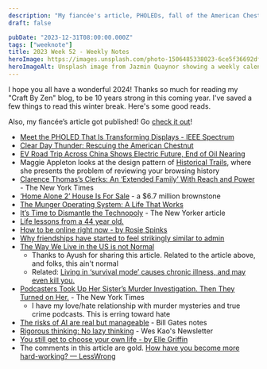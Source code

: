 ```yaml
---
description: "My fiancée's article, PHOLEDs, fall of the American Chestnut, EVs in China, and how the US is not normal"
draft: false

pubDate: "2023-12-31T08:00:00.000Z"
tags: ["weeknote"]
title: 2023 Week 52 - Weekly Notes
heroImage: https://images.unsplash.com/photo-1506485338023-6ce5f36692df?ixlib=rb-4.0.3&ixid=M3wxMjA3fDB8MHxwaG90by1wYWdlfHx8fGVufDB8fHx8fA%3D%3D&auto=format&fit=crop&w=2370&q=80
heroImageAlt: Unsplash image from Jazmin Quaynor showing a weekly calendar
---
```


I hope you all have a wonderful 2024! Thanks so much for reading my "Craft By Zen" blog, to be 10 years strong in this coming year. I've saved a few things to read this winter break. Here's some good reads.

Also, my fiancée’s article got published! Go [check it out](https://www.sfchronicle.com/opinion/openforum/article/csu-strike-wages-california-18550435.php?hash=aHR0cHM6Ly93d3cuc2ZjaHJvbmljbGUuY29tL29waW5pb24vb3BlbmZvcnVtL2FydGljbGUvY3N1LXN0cmlrZS13YWdlcy1jYWxpZm9ybmlhLTE4NTUwNDM1LnBocA%3D%3D&time=MTcwMzgxNjQyNjU3Mw%3D%3D&rid=N2VlYjA5N2MtZDM2MC00YWY4LWFiYzctMzI0ZDg0YjI2NGUz&sharecount=MA%3D%3D)!

- [Meet the PHOLED That Is Transforming Displays - IEEE Spectrum](https://spectrum.ieee.org/blue-pholed)
- [Clear Day Thunder: Rescuing the American Chestnut](https://www.rescuingtheamericanchestnut.com/)
- [EV Road Trip Across China Shows Electric Future, End of Oil Nearing](https://www.bloomberg.com/graphics/2023-china-ev-roadtrip-oil-turning-point/?accessToken=eyJhbGciOiJIUzI1NiIsInR5cCI6IkpXVCJ9.eyJzb3VyY2UiOiJTdWJzY3JpYmVyR2lmdGVkQXJ0aWNsZSIsImlhdCI6MTcwMzI2Nzc5OSwiZXhwIjoxNzAzODcyNTk5LCJhcnRpY2xlSWQiOiJTNjFLMEJUMEcxS1gwMCIsImJjb25uZWN0SWQiOiIxQzU5RkM5NjZDRTU0N0QwOTc1RkRBNTFBRTY1N0ZENyJ9.kj166P5E_4fgfew6n2mqBWEsi9NtPiLfhPIxzVwyZ8s)
- Maggie Appleton looks at the design pattern of [Historical Trails](https://maggieappleton.com/historical-trails), where she presents the problem of reviewing your browsing history
- [Clarence Thomas’s Clerks: An ‘Extended Family’ With Reach and Power](https://www.nytimes.com/2023/12/24/us/clarence-thomas-supreme-court-clerks.html?campaign_id=9&emc=edit_nn_20231224&instance_id=110933&nl=the-morning&regi_id=197092347&segment_id=153393&te=1&user_id=53888c42b17ce2b613ad43a8e73d64ef) - The New York Times
- [‘Home Alone 2’ House Is For Sale](https://www.nytimes.com/2023/12/21/realestate/exclusive-upper-east-side-home-alone-2.html?campaign_id=9&emc=edit_nn_20231224&instance_id=110933&nl=the-morning&regi_id=197092347&segment_id=153393&te=1&user_id=53888c42b17ce2b613ad43a8e73d64ef) - a $6.7 million brownstone
- [The Munger Operating System: A Life That Works](https://fs.blog/munger-operating-system/)
- [It’s Time to Dismantle the Technopoly](https://www.newyorker.com/tech/annals-of-technology/its-time-to-dismantle-the-technopoly#) -  The New Yorker article
- [Life lessons from a 44 year old.](https://www.anniemacmanus.com/articles/life-lessons-from-a-44-year-old)
- [How to be online right now - by Rosie Spinks](https://rojospinks.substack.com/p/how-to-be-online-right-now)
- [Why friendships have started to feel strikingly similar to admin](https://rojospinks.substack.com/p/the-friendship-problem)
- [The Way We Live in the US is not Normal](https://kirstenpowers.substack.com/p/the-way-we-live-in-the-united-states)
    - Thanks to Ayush for sharing this article. Related to the article above, and folks, this ain't normal
    - Related: [Living in ‘survival mode’ causes chronic illness, and may even kill you.](https://kirstenpowers.substack.com/p/living-in-survival-mode-causes-chronic)
- [Podcasters Took Up Her Sister’s Murder Investigation. Then They Turned on Her.](https://www.nytimes.com/2023/12/05/magazine/murder-podcast-debbie-williamson.html?campaign_id=190&emc=edit_ufn_20231226&instance_id=111030&nl=from-the-times&regi_id=197092347&segment_id=153575&te=1&user_id=53888c42b17ce2b613ad43a8e73d64ef) - The New York Times
    - I have my love/hate relationship with murder mysteries and true crime podcasts. This is erring toward hate
- [The risks of AI are real but manageable](https://www.gatesnotes.com/The-risks-of-AI-are-real-but-manageable) - Bill Gates notes
- [Rigorous thinking: No lazy thinking](https://newsletter.weskao.com/p/rigorous-thinking) - Wes Kao's Newsletter
- [You still get to choose your own life - by Elle Griffin](https://www.elysian.press/p/make-your-own-privilege)
- The comments in this article are gold. [How have you become more hard-working? — LessWrong](https://www.lesswrong.com/posts/SjvRF88aLJdMdv7RH/how-have-you-become-more-hard-working-1)
